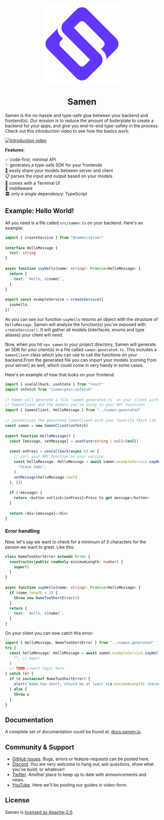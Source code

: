 <div align="center">
  <img src="./logo.png" width="260" />
  <h1>Samen</h1>
</div>

Samen is the no-hassle and type-safe glue between your backend and frontend(s). Our mission is to reduce the amount of boilerplate to create a backend for your apps, and give you end-to-end type-safety in the process. Check out this introduction video to see how the basics work:

[![Introduction video](https://img.youtube.com/vi/I13TKes7ylg/0.jpg)](https://www.youtube.com/watch?v=I13TKes7ylg)

**Features**:

✅ code-first, minimal API  
✨ generates a type-safe SDK for your frontends  
🚀 easily share your models between server and client  
📋 parses the input and output based on your models  
🔋 comes with a Terminal UI  
🖖 middleware  
🏛️ only a single dependency: TypeScript  

## Example: Hello World!

All you need is a file called `src/samen.ts` on your backend. Here's an example:

```ts
import { createService } from "@samen/server"

interface HelloMessage {
  text: string
}

async function sayHello(name: string): Promise<HelloMessage> {
  return {
    text: `Hello, ${name}`,
  }
}

export const exampleService = createService({
  sayHello,
})
```

As you can see our function `sayHello` returns an object with the structure of `HelloMessage`. Samen will analyse the function(s) you've exposed with `createService()`. It will gather all models (interfaces, enums and type aliases) your client will need.

Now, when you hit `npx samen` in your project directory, Samen will generate an SDK for your client(s) in a file called `samen.generated.ts`. This includes a `SamenClient` class which you can use to call the functions on your backend.From the generated file you can import your models (coming from your server) as well, which could come in very handy in some cases.

Here's an example of how that looks on your frontend:

```ts
import { useCallback, useState } from "react"
import unfetch from "isomorphic-unfetch"

// Samen will generate a file 'samen.generated.ts` on your client with a
// SamenClient and the models you're using in your RPC functions
import { SamenClient, HelloMessage } from "../samen.generated"

// instantiate the generated SamenClient with your favorite fetch lib
const samen = new SamenClient(unfetch)

export function HelloMessage() {
  const [message, setMessage] = useState<string | null>(null)

  const onPress = useCallback(async () => {
    // call your RPC function on your service
    const helloMessage: HelloMessage = await samen.exampleService.sayHello(
      "Steve Jobs",
    )
    setMessage(helloMessage.text)
  }, [])

  if (!message) {
    return <button onClick={onPress}>Press to get message</button>
  }

  return <div>{message}</div>
}
```

### Error handling

Now, let's say we want to check for a minimum of 3 characters for the person we want to greet. Like this:

```ts
class NameTooShortError extends Error {
  constructor(public readonly minimumLength: number) {
    super()
  }
}

async function sayHello(name: string): Promise<HelloMessage> {
  if (name.length < 3) {
    throw new NameTooShortError(3)
  }
  return {
    text: `Hello, ${name}`,
  }
}
```

On your client you can now catch this error:

```ts
import { HelloMessage, NameTooShortError } from "../samen.generated"
try {
  const helloMessage: HelloMessage = await samen.exampleService.sayHello(
    "", // oops!
  )
  // TODO insert logic here
} catch (e) {
  if (e instanceof NameTooShortError) {
    alert(`Name too short, should be at least ${e.minimumLength} characters`)
  } else {
    throw e
  }
}
```

## Documentation

A complete set of documentation could be found at: [docs.samen.io](https://docs.samen.io/).

## Community & Support

- [GitHub Issues](https://github.com/samen-io/samen/issues). Bugs, errors or feature-requests can be posted here.
- [Discord](https://discord.gg/t97n6wQfkh). You are very welcome to hang out, ask questions, show what you've build, or whatever!
- [Twitter](https://twitter.com/SamenHQ). Another place to keep up to date with announcements and news.
- [YouTube](https://www.youtube.com/channel/UCgHc6KiLud3FAL_Pecb3pnQ). Here we'll be posting our guides in video-form.

## License

Samen is [licensed as Apache-2.0](https://www.apache.org/licenses/LICENSE-2.0).
